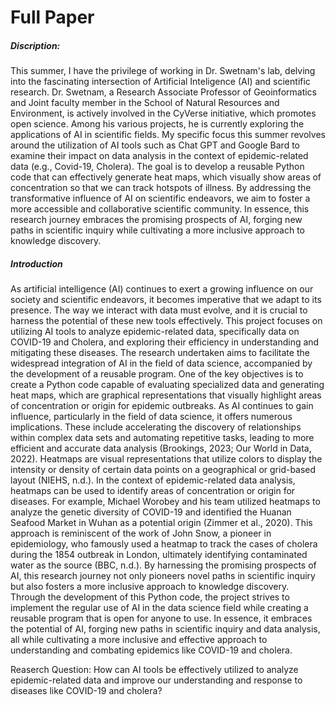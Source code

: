 # Full Paper

##### Discription:

This summer, I have the privilege of working in Dr. Swetnam's lab, delving into the fascinating intersection of Artificial Inteligence (AI) and scientific research. Dr. Swetnam, a Research Associate Professor of Geoinformatics and Joint faculty member in the School of Natural Resources and Environment, is actively involved in the CyVerse initiative, which promotes open science. Among his various projects, he is currently exploring the applications of AI in scientific fields. My specific focus this summer revolves around the utilization of AI tools such as Chat GPT and Google Bard to examine their impact on data analysis in the context of epidemic-related data (e.g., Covid-19, Cholera). The goal is to develop a reusable Python code that can effectively generate heat maps, which visually show areas of concentration so that we can track hotspots of illness. By addressing the transformative influence of AI on scientific endeavors, we aim to foster a more accessible and collaborative scientific community. In essence, this research journey embraces the promising prospects of AI, forging new paths in scientific inquiry while cultivating a more inclusive approach to knowledge discovery.

##### Introduction


  As artificial intelligence (AI) continues to exert a growing influence on our society and scientific 
endeavors, it becomes imperative that we adapt to its presence. The way we interact with data must 
evolve, and it is crucial to harness the potential of these new tools effectively. This project focuses on 
utilizing AI tools to analyze epidemic-related data, specifically data on COVID-19 and Cholera, and 
exploring their efficiency in understanding and mitigating these diseases. The research undertaken aims 
to facilitate the widespread integration of AI in the field of data science, accompanied by the 
development of a reusable program. One of the key objectives is to create a Python code capable of 
evaluating specialized data and generating heat maps, which are graphical representations that visually 
highlight areas of concentration or origin for epidemic outbreaks. 
  As AI continues to gain influence, particularly in the field of data science, it offers numerous 
implications. These include accelerating the discovery of relationships within complex data sets and 
automating repetitive tasks, leading to more efficient and accurate data analysis (Brookings, 2023; Our 
World in Data, 2022). Heatmaps are visual representations that utilize colors to display the intensity or 
density of certain data points on a geographical or grid-based layout (NIEHS, n.d.). In the context of 
epidemic-related data analysis, heatmaps can be used to identify areas of concentration or origin for 
diseases. For example, Michael Worobey and his team utilized heatmaps to analyze the genetic diversity 
of COVID-19 and identified the Huanan Seafood Market in Wuhan as a potential origin (Zimmer et al., 
2020). This approach is reminiscent of the work of John Snow, a pioneer in epidemiology, who famously 
used a heatmap to track the cases of cholera during the 1854 outbreak in London, ultimately identifying 
contaminated water as the source (BBC, n.d.).
  By harnessing the promising prospects of AI, this research journey not only pioneers novel paths 
in scientific inquiry but also fosters a more inclusive approach to knowledge discovery. Through the 
development of this Python code, the project strives to implement the regular use of AI in the data 
science field while creating a reusable program that is open for anyone to use. In essence, it embraces 
the potential of AI, forging new paths in scientific inquiry and data analysis, all while cultivating a more 
inclusive and effective approach to understanding and combating epidemics like COVID-19 and cholera.

Reaserch Question: How can AI tools be effectively utilized to analyze epidemic-related data and improve our understanding and response to diseases like COVID-19 and cholera?



